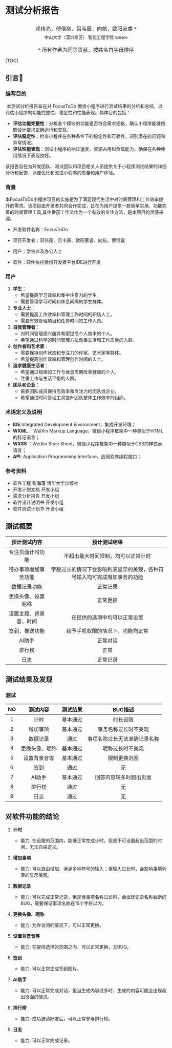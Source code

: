 # 测试分析报告

<center><div style='height:2mm;'></div><div style="font-family:华文楷体;font-size:12pt;">邓伟亮，傅信燊，吕韦辰，向航，欧阳家睿 *</div></center>
<center><span style="font-family:华文楷体;font-size:10pt;line-height:9mm">中山大学（深圳校区） 智能工程学院 528406</span></center>
<center><div style='height:2mm;'></div><div style="font-family:华文楷体;font-size:12pt;">* 所有作者为同等贡献，按姓名首字母排序</div></center>

[TOC]

## 引言

### 编写目的

​	本测试分析报告旨在对 FocusToDo 微信小程序进行测试结果的分析和总结，以评估小程序的功能完整性、稳定性和性能表现。具体目的包括：

- **评估功能完整性**：分析各个模块的功能是否符合需求规格，确认小程序能够按照设计要求正确运行和交互。
- **评估稳定性**：检查小程序在各种条件下的稳定性和可靠性，识别潜在的问题和异常情况。
- **评估性能表现**：测试小程序的响应速度、资源占用和负载能力，确保在各种使用情况下表现良好。

该报告旨在为开发团队、测试团队和项目相关人员提供关于小程序测试结果的详细分析和反馈，以便优化和改进小程序的质量和用户体验。

### 背景

​	本FocusToDo小程序项目的实施是为了满足现代生活中对时间管理和工作效率提升的需求。该项目由开发者共同合作完成，旨在为用户提供一款简单实用、功能完善的时间管理工具,其中番茄工作法作为一个有效的专注方法，是本项目的灵感来源。

- 开发软件名称：FocusToDo

- 项目开发者：邓伟亮、吕韦辰、欧阳家睿、向航、傅信燊

- 用户：学生以及办公人士

- 软件：软件依托微信开发者平台IDE进行开发

### 用户

1. **学生**：
   - 希望提高学习效率和集中注意力的学生。
   - 需要管理学习时间和休息间隔的学生群体。
2. **专业人士**：
   - 需要提高工作效率和管理工作时间的职场人士。
   - 需要有效管理项目和任务时间的工作人员。
3. **自我管理者**：
   - 对时间管理感兴趣并希望提高个人效率的个人。
   - 希望通过科学的时间管理方法改善生活和工作质量的人群。
4. **创作者和艺术家**：
   - 需要保持创作状态和专注力的作家、艺术家等群体。
   - 希望提高创作效率和管理创作时间的人士。
5. **追求健康生活者**：
   - 希望通过规律的工作与休息周期改善健康的个人。
   - 注重工作与生活平衡的人群。
6. **团队和企业**：
   - 需要团队成员保持高效率和专注力的团队或企业。
   - 希望通过时间管理工具提升团队整体工作效率的组织。

### 术语定义及说明

- **IDE**:Integrated Development Environment，集成开发环境；
- **WXML**： WeiXin Markup Language，微信小程序框架中一种类似于HTML的标记语言；
- **WXSS** ：WeiXin Style Sheet，微信小程序框架中一种类似于CSS的样式表语言；
- **API**: Application Programming Interface，应用程序编程接口；

### 参考资料

- 软件工程 张海藩 清华大学出版社
- 开发计划文档  开发小组
- 需求分析报告 开发小组
- 软件设计说明书 开发小组
- 软件测试计划书 开发小组

## 测试概要

|      预计测试内容      |                         预计测试结果                         |
| :--------------------: | :----------------------------------------------------------: |
|    专注页面计时功能    |              不超出最大时间限制，均可以正常计时              |
|  待办事项增加事务功能  | 字数过长的情况下会影响列表显示的美观，各种符号输入均可完成增加事务的功能 |
|      数据记录功能      |                           正常记录                           |
|   更换头像、设置昵称   |                           正常更换                           |
| 设置主题、背景音、时间 |                 在提供的选项中均可以正常设置                 |
|     签到、推送功能     |               给予手机权限的情况下，功能均正常               |
|         AI助手         |                           正常对话                           |
|         排行榜         |                             正常                             |
|          日志          |                           正常记录                           |

## 测试结果及发现

### 测试

|  NO  |    测试内容    | 测试结果 |           BUG描述            |
| :--: | :------------: | :------: | :--------------------------: |
|  1   |      计时      | 基本通过 |           时长设限           |
|  2   |    增加事项    | 基本通过 |     事务名称过长时不美观     |
|  3   |    数据记录    |   通过   | 事项名称过长无法准确记录名称 |
|  4   | 更换头像、昵称 | 基本通过 |       昵称过长时不美观       |
|  5   |  设置背景音等  | 基本通过 |         限制更换范围         |
|  6   |      签到      |   通过   |              无              |
|  7   |     AI助手     | 基本通过 |    回答内容较多时超出页面    |
|  8   |     排行榜     |   通过   |              无              |
|  9   |      日志      |   通过   |              无              |

## 对软件功能的结论

1. **计时**
   - 能力: 在设置的范围内，能够正常完成计时。但是不可设置超出范围的时间，无法自由定义。

2. **增加事项**
   - 能力: 可以自由增加，满足多种符号的输入；但输入过长时，会影响事项列表的显示美观。

3. **数据记录**
   - 能力: 可以完成正常记录，但是当事项名称过长时，会出现记录名称截断的BUG，需要保证事项名称在15个字符以内。

4. **更换头像、昵称**
   - 能力: 允许访问的情况下，可以正常更换。

5. **设置背景音等**
   - 能力: 在提供选择的范围之内，可以正常更换，无BUG。

6. **签到**
   - 能力: 可以正常生成签到图片。

7. **AI助手**
   - 能力: 可以正常完成对话，但当生成内容过多时，生成的内容可能会出现超出页面的情况。

8. **排行榜**
   - 能力: 成功邀请好友后，可以正常参与排行榜。

9. **日志**
   - 能力: 可以正常完成记录。

